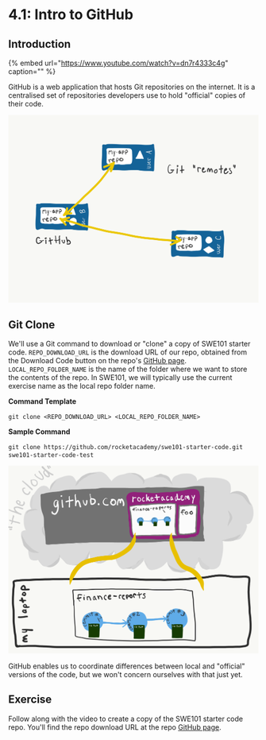 # 4.1: Intro to GitHub

## Introduction

{% embed url="https://www.youtube.com/watch?v=dn7r4333c4g" caption="" %}

GitHub is a web application that hosts Git repositories on the internet. It is a centralised set of repositories developers use to hold "official" copies of their code.

![A Git &quot;remote&quot; is a shared copy of a code repository, typically hosted on a platform like GitHub](../.gitbook/assets/remotes.png)

## Git Clone

We'll use a Git command to download or "clone" a copy of SWE101 starter code. `REPO_DOWNLOAD_URL` is the download URL of our repo, obtained from the Download Code button on the repo's [GitHub page](https://github.com/rocketacademy/swe101-starter-code). `LOCAL_REPO_FOLDER_NAME` is the name of the folder where we want to store the contents of the repo. In SWE101, we will typically use the current exercise name as the local repo folder name.

**Command Template**

```text
git clone <REPO_DOWNLOAD_URL> <LOCAL_REPO_FOLDER_NAME>
```

**Sample Command**

```text
git clone https://github.com/rocketacademy/swe101-starter-code.git swe101-starter-code-test
```

![Clone a repo onto your computer from GitHub](../.gitbook/assets/github-clone.png)

GitHub enables us to coordinate differences between local and "official" versions of the code, but we won't concern ourselves with that just yet.

## Exercise

Follow along with the video to create a copy of the SWE101 starter code repo. You'll find the repo download URL at the repo [GitHub page](https://github.com/rocketacademy/swe101-starter-code).

